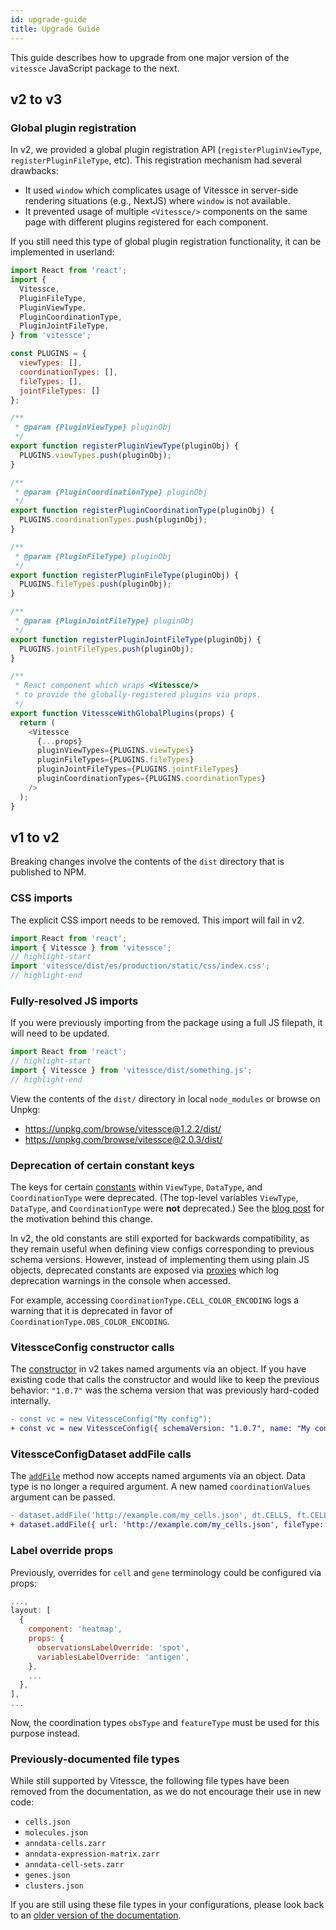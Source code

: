 ```yaml
---
id: upgrade-guide
title: Upgrade Guide
---
```


This guide describes how to upgrade from one major version of the `vitessce` JavaScript package to the next.

## v2 to v3


### Global plugin registration

In v2, we provided a global plugin registration API (`registerPluginViewType`, `registerPluginFileType`, etc).
This registration mechanism had several drawbacks:
- It used `window` which complicates usage of Vitessce in server-side rendering situations (e.g., NextJS) where `window` is not available.
- It prevented usage of multiple `<Vitessce/>` components on the same page with different plugins registered for each component.

If you still need this type of global plugin registration functionality, it can be implemented in userland:

```js
import React from 'react';
import {
  Vitessce,
  PluginFileType,
  PluginViewType,
  PluginCoordinationType,
  PluginJointFileType,
} from 'vitessce';

const PLUGINS = {
  viewTypes: [],
  coordinationTypes: [],
  fileTypes: [],
  jointFileTypes: []
};

/**
 * @param {PluginViewType} pluginObj
 */
export function registerPluginViewType(pluginObj) {
  PLUGINS.viewTypes.push(pluginObj);
}

/**
 * @param {PluginCoordinationType} pluginObj
 */
export function registerPluginCoordinationType(pluginObj) {
  PLUGINS.coordinationTypes.push(pluginObj);
}

/**
 * @param {PluginFileType} pluginObj
 */
export function registerPluginFileType(pluginObj) {
  PLUGINS.fileTypes.push(pluginObj);
}

/**
 * @param {PluginJointFileType} pluginObj
 */
export function registerPluginJointFileType(pluginObj) {
  PLUGINS.jointFileTypes.push(pluginObj);
}

/**
 * React component which wraps <Vitessce/>
 * to provide the globally-registered plugins via props.
 */
export function VitessceWithGlobalPlugins(props) {
  return (
    <Vitessce
      {...props}
      pluginViewTypes={PLUGINS.viewTypes}
      pluginFileTypes={PLUGINS.fileTypes}
      pluginJointFileTypes={PLUGINS.jointFileTypes}
      pluginCoordinationTypes={PLUGINS.coordinationTypes}
    />
  );
}
```




## v1 to v2

Breaking changes involve the contents of the `dist` directory that is published to NPM.

### CSS imports

The explicit CSS import needs to be removed.
This import will fail in v2.

```js
import React from 'react';
import { Vitessce } from 'vitessce';
// highlight-start
import 'vitessce/dist/es/production/static/css/index.css';
// highlight-end
```

### Fully-resolved JS imports

If you were previously importing from the package using a full JS filepath, it will need to be updated.

```js
import React from 'react';
// highlight-start
import { Vitessce } from 'vitessce/dist/something.js';
// highlight-end
```

View the contents of the `dist/` directory in local `node_modules` or browse on Unpkg:
- https://unpkg.com/browse/vitessce@1.2.2/dist/
- https://unpkg.com/browse/vitessce@2.0.3/dist/

### Deprecation of certain constant keys

The keys for certain [constants](/docs/constants/) within `ViewType`, `DataType`, and `CoordinationType` were deprecated.
(The top-level variables `ViewType`, `DataType`, and `CoordinationType` were **not** deprecated.)
See the [blog post](/blog/obs-by-feature-update/) for the motivation behind this change.

In v2, the old constants are still exported for backwards compatibility, as they remain useful when defining view configs corresponding to previous schema versions.
However, instead of implementing them using plain JS objects, deprecated constants are exposed via [proxies](https://developer.mozilla.org/en-US/docs/Web/JavaScript/Reference/Global_Objects/Proxy) which log deprecation warnings in the console when accessed.

For example, accessing `CoordinationType.CELL_COLOR_ENCODING` logs a warning that it is deprecated in favor of `CoordinationType.OBS_COLOR_ENCODING`.

### VitessceConfig constructor calls

The [constructor](/docs/view-config-js/#constructor-schemaversion-name-description-) in v2 takes named arguments via an object.
If you have existing code that calls the constructor and would like to keep the previous behavior:
`"1.0.7"` was the schema version that was previously hard-coded internally.

```diff
- const vc = new VitessceConfig("My config");
+ const vc = new VitessceConfig({ schemaVersion: "1.0.7", name: "My config" });
```

### VitessceConfigDataset addFile calls

The [`addFile`](/docs/view-config-js/#addfile-url-filetype-coordinationvalues-options-) method now accepts named arguments via an object.
Data type is no longer a required argument.
A new named `coordinationValues` argument can be passed.

```diff
- dataset.addFile('http://example.com/my_cells.json', dt.CELLS, ft.CELLS_JSON);
+ dataset.addFile({ url: 'http://example.com/my_cells.json', fileType: ft.CELLS_JSON });
```

### Label override props

Previously, overrides for `cell` and `gene` terminology could be configured via props:

```js
...,
layout: [
  {
    component: 'heatmap',
    props: {
      observationsLabelOverride: 'spot',
      variablesLabelOverride: 'antigen',
    },
    ...
  },
],
...

```

Now, the coordination types `obsType` and `featureType` must be used for this purpose instead.


### Previously-documented file types

While still supported by Vitessce, the following file types have been removed from the documentation, as we do not encourage their use in new code:

- `cells.json`
- `molecules.json`
- `anndata-cells.zarr`
- `anndata-expression-matrix.zarr`
- `anndata-cell-sets.zarr`
- `genes.json`
- `clusters.json`

If you are still using these file types in your configurations, please look back to an [older version of the documentation](https://github.com/vitessce/vitessce/blob/main/DOCS.md).
